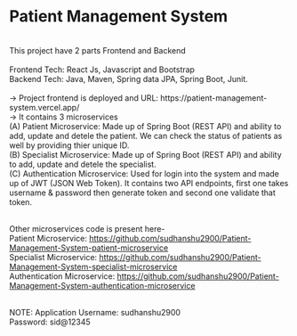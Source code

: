 # Patient Management System
<br>
This project have 2 parts Frontend and Backend <br><br>
Frontend Tech: React Js, Javascript and Bootstrap <br>
Backend Tech: Java, Maven, Spring data JPA, Spring Boot, Junit.<br><br>
-> Project frontend is deployed and URL: https://patient-management-system.vercel.app/<br>
-> It contains 3 microservices <br>
(A) Patient Microservice: Made up of Spring Boot (REST API) and ability to add, update and detele the patient. We can check the status of patients as well by providing thier unique ID.<br>
(B) Specialist Microservice: Made up of Spring Boot (REST API) and ability to add, update and detele the specialist.<br>
(C) Authentication Microservice: Used for login into the system and made up of JWT (JSON Web Token). It contains two API endpoints, first one takes username & password then generate token and second one validate that token.<br><br>

Other microservices code is present here-<br>
Patient Microservice: https://github.com/sudhanshu2900/Patient-Management-System-patient-microservice <br>
Specialist Microservice: https://github.com/sudhanshu2900/Patient-Management-System-specialist-microservice <br>
Authentication Microservice: https://github.com/sudhanshu2900/Patient-Management-System-authentication-microservice <br><br>

NOTE: Application Username: sudhanshu2900 <br>
Password: sid@12345
